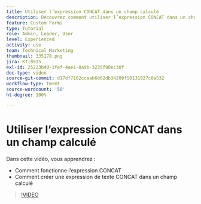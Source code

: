```yaml
---
title: Utiliser l’expression CONCAT dans un champ calculé
description: Découvrez comment utiliser l’expression CONCAT dans un champ calculé dans Adobe  [!DNL Workfront].
feature: Custom Forms
type: Tutorial
role: Admin, Leader, User
level: Experienced
activity: use
team: Technical Marketing
thumbnail: 335178.png
jira: KT-8915
exl-id: 25223b40-1fef-4ae1-8a9b-3235f88ec30f
doc-type: video
source-git-commit: d17df7162ccaab6b62db34209f50131927c0a532
workflow-type: tm+mt
source-wordcount: '50'
ht-degree: 100%

---
```


# Utiliser l’expression CONCAT dans un champ calculé

Dans cette vidéo, vous apprendrez :

* Comment fonctionne l’expression CONCAT
* Comment créer une expression de texte CONCAT dans un champ calculé

>[!VIDEO](https://video.tv.adobe.com/v/335178/?quality=12&learn=on&enablevpops)
